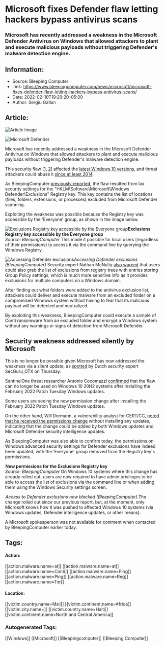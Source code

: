 # Microsoft fixes Defender flaw letting hackers bypass antivirus scans
### Microsoft has recently addressed a weakness in the Microsoft Defender Antivirus on Windows that allowed attackers to plant and execute malicious payloads without triggering Defender's malware detection engine.

## Information:
+ Source: Bleeping Computer
+ Link: https://www.bleepingcomputer.com/news/microsoft/microsoft-fixes-defender-flaw-letting-hackers-bypass-antivirus-scans/
+ Date: 2022-02-10T19:20:20-05:00
+ Author: Sergiu Gatlan


## Article:
![Article Image](https://www.bleepstatic.com/content/hl-images/2022/02/10/0_Microsoft-Defender.jpg)

![Microsoft Defender](https://www.bleepstatic.com/content/hl-images/2022/02/10/0_Microsoft-Defender.jpg)


Microsoft has recently addressed a weakness in the Microsoft Defender Antivirus on Windows that allowed attackers to plant and execute malicious payloads without triggering Defender's malware detection engine.


This security flaw [[1](https://twitter.com/splinter_code/status/1481073265380581381), [2](https://twitter.com/overtsecrecy/status/1389985293994975232)] affected the [latest Windows 10 versions](https://twitter.com/NathanMcNulty/status/1481133301767098369), and threat attackers could abuse it [since at least 2014](https://twitter.com/SecurityAura/status/1481107646082072577).


As BleepingComputer [previously reported](https://www.bleepingcomputer.com/news/security/microsoft-defender-weakness-lets-hackers-bypass-malware-detection/), the flaw resulted from lax security settings for the "HKLM\Software\Microsoft\Windows Defender\Exclusions" Registry key. This key contains the list of locations (files, folders, extensions, or processes) excluded from Microsoft Defender scanning.


Exploiting the weakness was possible because the Registry key was accessible by the 'Everyone' group, as shown in the image below.



![Exclusions Registry key accessible by the Everyone group](https://www.bleepstatic.com/images/news/Microsoft/w/windows-defender-atp/exclusions-permissions-change/old-exclusions-permissions.jpg)**Exclusions Registry key accessible by the Everyone group**  
*Source: BleepingComputer*
This made it possible for local users (regardless of their permissions) to access it via the command line by querying the Windows Registry.



![Accessing Defender exclusions](https://www.bleepstatic.com/images/news/u/1100723/2022/WinDefenderExclusions.jpg)*Accessing Defender exclusions (BleepingComputer)*
Security expert Nathan McNulty [also warned](https://twitter.com/NathanMcNulty/status/1481133301767098369) that users could also grab the list of exclusions from registry trees with entries storing Group Policy settings, which is much more sensitive info as it provides exclusions for multiple computers on a Windows domain.


After finding out what folders were added to the antivirus exclusion list, attackers could deliver and execute malware from an excluded folder on a compromised Windows system without having to fear that its malicious payload will be detected and neutralized.


By exploiting this weakness, BleepingComputer could execute a sample of Conti ransomware from an excluded folder and encrypt a Windows system without any warnings or signs of detection from Microsoft Defender.


Security weakness addressed silently by Microsoft
-------------------------------------------------


This is no longer be possible given Microsoft has now addressed the weakness via a silent update, as [spotted](https://twitter.com/SecGuru_OTX/status/1491708672027901955) by Dutch security expert SecGuru\_OTX on Thursday.


SentinelOne threat researcher Antonio Cocomazzi [confirmed](https://twitter.com/splinter_code/status/1491777485457039363) that the flaw can no longer be used on Windows 10 20H2 systems after installing the February 2022 Patch Tuesday Windows updates.


Some users are seeing the new permission change after installing the February 2022 Patch Tuesday Windows updates.


On the other hand, Will Dormann, a vulnerability analyst for CERT/CC, [noted that he received the permissions change](https://twitter.com/wdormann/status/1491808676193214467) without installing any updates, indicating that the change could be added by both Windows updates and Microsoft Defender security intelligence updates.


As BleepingComputer was also able to confirm today, the permissions on Windows advanced security settings for Defender exclusions have indeed been updated, with the 'Everyone' group removed from the Registry key's permissions.



![New permissions for the Exclusions Registry key](data:image/gif;base64,R0lGODlhAQABAAAAACH5BAEKAAEALAAAAAABAAEAAAICTAEAOw==)**New permissions for the Exclusions Registry key**  
*Source: BleepingComputer*
On Windows 10 systems where this change has already rolled out, users are now required to have admin privileges to be able to access the list of exclusions via the command line or when adding them using the Windows Security settings screen.



![Access to Defender exclusions now blocked](data:image/gif;base64,R0lGODlhAQABAAAAACH5BAEKAAEALAAAAAABAAEAAAICTAEAOw==)*Access to Defender exclusions now blocked (BleepingComputer)*
The change rolled out since our previous report, but, at the moment, only Microsoft knows how it was pushed to affected Windows 10 systems (via Windows updates, Defender intelligence updates, or other means).


A Microsoft spokesperson was not available for comment when contacted by BleepingComputer earlier today.





## Tags:

#### Action:
[[action.malware.name=at]] [[action.malware.name=at]] [[action.malware.name=Conti]] [[action.malware.name=Ping]] [[action.malware.name=Ping]] [[action.malware.name=Reg]] [[action.malware.name=Tor]]

#### Location:
[[victim.country.name=Mali]] [[victim.continent.name=Africa]] [[victim.city.name=]] [[victim.country.name=Haiti]] [[victim.continent.name=North and Central America]]

### Autogenerated Tags:
[[Windows]] [[Microsoft]] [[Bleepingcomputer]] [[Bleeping Computer]]


